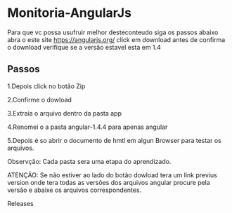 # Monitoria-AngularJs 
Para que vc possa usufruir melhor desteconteudo siga os passos abaixo
abra o este site https://angularjs.org/
click em download
antes de confirma o download verifique se a versão estavel esta em 1.4

Passos
-------

1.Depois click no botão Zip

2.Confirme o dowload

3.Extraia o arquivo dentro da pasta app

4.Renomei o a pasta angular-1.4.4 para apenas angular

5.Depois é so abrir o documento de hmtl em algun Browser para testar os
arquivos.


Observção: Cada pasta sera uma etapa do aprendizado.

ATENÇÃO: Se não estiver ao lado do botão dowload tera um link previus version
onde tera todas as versões dos arquivos angular procure pela versão e abaixe os arquivos correspondentes.

Releases

